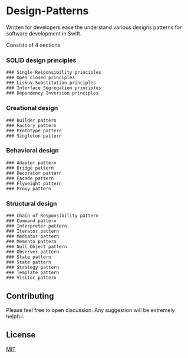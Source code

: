 # Design-Patterns

Written for developers ease the understand various designs patterns for software development in Swift.

Consists of 4 sections

### SOLID design principles
    ### Single Responsibility principles
    ### Open closed principles
    ### Liskov Substitution principles
    ### Interface Segregation principles
    ### Dependency Inversion principles
        
        
### Creational design
    ### Builder pattern
    ### Factory pattern
    ### Prototype pattern
    ### Singleton pattern
    
    
### Behavioral design
    ### Adapter pattern
    ### Bridge pattern
    ### Decorator pattern
    ### Facade pattern
    ### Flyweight pattern
    ### Proxy pattern


### Structural design
    ### Chain of Responsibility pattern
    ### Command pattern
    ### Interpreter pattern
    ### Iterator pattern
    ### Mediator pattern
    ### Memento pattern
    ### Null Object pattern
    ### Observer pattern
    ### State pattern
    ### State pattern
    ### Strategy pattern
    ### Template pattern
    ### Visitor pattern



## Contributing
Please feel free to open discussion. Any suggestion will be extremely helpful.

## License
[MIT](https://choosealicense.com/licenses/mit/)
